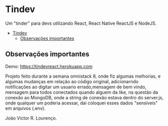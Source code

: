 # Tindev

Um "tinder" para devs utilizando React, React Native ReactJS e NodeJS.

<!-- TOC -->

- [Tindev](#tindev)
    - [Observações importantes](#observações-importantes)
<!-- /TOC -->

## Observações importantes

Demo: https://tindevreact.herokuapp.com

Projeto feito durante a semana omnistack 8, onde fiz algumas melhorias, e algumas mudanças em relação ao código original, adicionarndo notificações ao digitar um usuario errado,mensagem de bem vindo, mensagem para todos conectados quando alguem da like, na questão da conexão ao MongoDB, onde a string de conexão estava dentro do server.js, onde qualquer um poderia acessar, dai coloquei esses dados "sensiveis" em arquivos (.env).



João Victor R. Lourenço.
